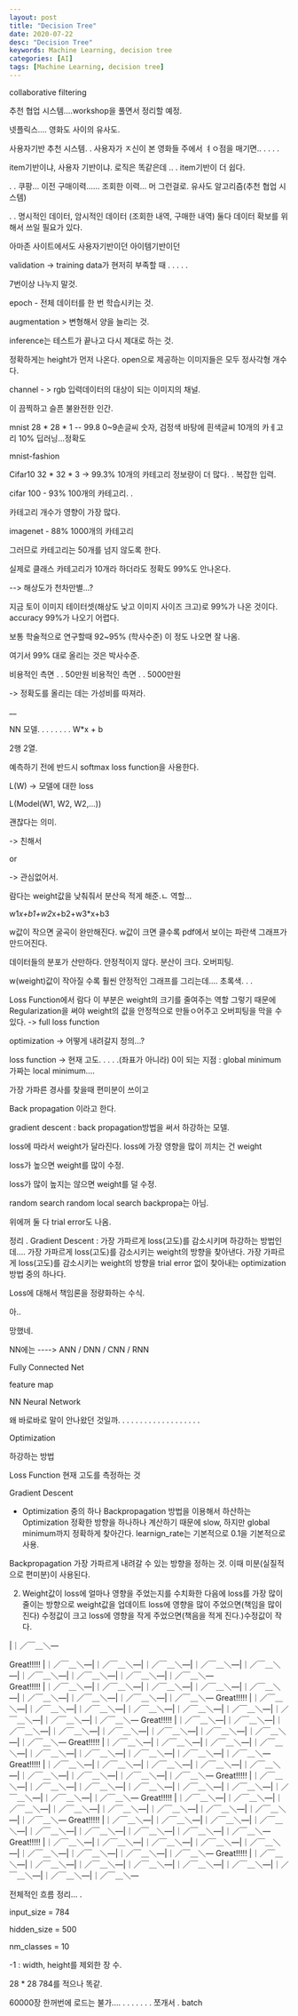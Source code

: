 ```yaml
---
layout: post
title: "Decision Tree"
date: 2020-07-22
desc: "Decision Tree"
keywords: Machine Learning, decision tree
categories: [AI]
tags: [Machine Learning, decision tree]
---
```


collaborative filtering


추천 협업 시스템....workshop을 풀면서 정리할 예정.

넷플릭스.... 영화도 사이의 유사도. 

사용자기반 추천 시스템. . 사용자가 ㅈ신이 본 영화들 주에서 ㅕㅇ점을 매기면.. . .     . .



item기반이냐, 사용자 기반이냐. 로직은 똑같은데 
..
.
item기반이 더 쉽다. 

.
.
쿠팡... 이전 구매이력...... 조회한 이력... 머 그런걸로. 유사도 알고리즘(추천 협업 시스템)

.
.
명시적인 데이터, 암시적인 데이터 (조회한 내역, 구매한 내역) 둘다 데이터 확보를 위해서 쓰일 필요가 있다. 

아마존 사이트에서도 사용자기반이던 아이템기반이던 



validation -> training data가 현저히 부족할 때 . . . . .

7번이상 나누지 말것. 

epoch - 전체 데이터를 한 번 학습시키는 것. 

augmentation > 변형해서 양을 늘리는 것. 

inference는 테스트가 끝나고 다시 제대로 하는 것. 

정확하게는 height가 먼저 나온다.  open으로 제공하는 이미지들은 모두 정사각형 개수다. 

channel - > rgb  입력데이터의 대상이 되는 이미지의 채널. 

이 끔찍하고 슬픈 불완전한 인간.

mnist 28 * 28 * 1 -- 99.8
0~9손글씨 숫자, 검정색 바탕에 흰색글씨
10개의 카ㅔ고리
10% 딥러닝...정확도

mnist-fashion

Cifar10 32 * 32 * 3 -> 99.3%
10개의 카테고리
정보량이 더 많다. . 복잡한 입력.

cifar 100 - 93% 100개의 카테고리. . 

카테고리 개수가 영향이 가장 많다.

imagenet - 88% 1000개의 카테고리


그러므로 카테고리는 50개를 넘지 않도록 한다.

실제로 클래스 카테고리가 10개라 하더라도 정확도 99%도 안나온다. 

--> 해상도가 천차만별...? 

지금 토이 이미지 테이터셋(해상도 낮고 이미지 사이즈 크고)로 99%가 나온 것이다. accuracy 99%가 나오기 어렵다.


보통 학술적으로 연구할때 92~95% (학사수준) 이 정도 나오면 잘 나옴. 

여기서 99% 대로 올리는 것은 박사수준. 

비용적인 측면 . . 50만원
비용적인 측면 . . 5000만원

-> 정확도를 올리는 데는 가성비를 따져라.

__

NN 모델. . . . . . . . W*x + b


2행 2열. 


예측하기 전에 반드시 softmax loss function을 사용한다. 

L(W) -> 모델에 대한 loss

L(Model(W1, W2, W2,...))

괜찮다는 의미. 

-> 친해서  

or

-> 관심없어서.

람다는 weight값을 낮춰줘서 분산윽 적게 해준.ㄴ 역할... 



w1*x+b1+w2*x+b2+w3*x+b3

w값이 작으면 굴곡이 완만해진다. 
w값이 크면 클수록 pdf에서 보이는 파란색 그래프가 만드어진다. 

데이터들의 분포가 산만하다. 안정적이지 않다. 분산이 크다. 오버피팅. 

w(weight)값이 작아질 수록 훨씬 안정적인 그래프를 그리는데.... 초록색. . . 

Loss Function에서 람다 이 부분은 weight의 크기를 줄여주는 역할
그렇기 때문에 Regularization을 써야 weight의 값을 안정적으로 만들ㅇ어주고 오버피팅을 막을 수 있다. -> full loss function


optimization -> 어떻게 내려갈지 정의...?

loss function  -> 현재 고도. . . . .(좌표가 아니라) 0이 되는 지점 : global minimum  가짜는 local minimum....

가장 가파른 경사를 찾을때 편미분이 쓰이고 

Back propagation 이라고 한다. 


gradient descent : back propagation방법을 써서 하강하는 모델.

loss에 따라서 weight가 달라진다.   loss에 가장 영향을 많이 끼치는 건 weight

loss가 높으면 weight를 많이 수정. 

loss가 많이 높지는 않으면 weight를 덜 수정. 

random search
random local search  backpropa는 아님. 

위에꺼 둘 다 trial error도 나옴. 



정리 . Gradient Descent : 가장 가파르게 loss(고도)를 감소시키며 하강하는 방법인데....
가장 가파르게 loss(고도)를 감소시키는 weight의 방향을 찾아낸다. 
가장 가파르게 loss(고도)를 감소시키는 weight의 방향을 trial error 없이 찾아내는 optimization방법 중의 하나다. 

Loss에 대해서 책임론을 정량화하는 수식. 

아..

망했네.



NN에는 ----> ANN / DNN / CNN / RNN

Fully Connected Net

feature map



NN Neural Network















왜 바로바로 말이 안나왔던 것일까. . . . . . . . . . . . . . . . . . .












Optimization

하강하는 방법

Loss Function
현재 고도를 측정하는 것

Gradient Descent
- Optimization 중의 하나
 Backpropagation 방법을 이용해서 하산하는 Optimization
 정확한 방향을 하나하나 계산하기 때문에 slow, 하지만 global minimum까지 정확하게 찾아간다.
 learnign_rate는 기본적으로 0.1을 기본적으로 사용. 

 Backpropagation
 가장 가파르게 내려갈 수 있는 방향을 정하는 것. 
 이때 미분(실질적으로 편미분)이 사용된다. 

2) Weight값이 loss에 얼마나 영향을 주었는지를 수치화한 다음에 
loss를 가장 많이 줄이는 방향으로 weight값을 업데이트
loss에 영향을 많이 주었으면(책임을 많이 진다) 수정값이 크고
loss에 영향을 작게 주었으면(책음을 적게 진다.)수정값이 작다.



|｜／￣＿＼―


Great!!!!! |｜／￣＿＼―|｜／￣＿＼―|｜／￣＿＼―|｜／￣＿＼―|｜／￣＿＼―|｜／￣＿＼―|｜／￣＿＼―|｜／￣＿＼―|｜／￣＿＼―                
Great!!!!! |｜／￣＿＼―|｜／￣＿＼―|｜／￣＿＼―|｜／￣＿＼―|｜／￣＿＼―|｜／￣＿＼―|｜／￣＿＼―|｜／￣＿＼―|｜／￣＿＼―
Great!!!!! |｜／￣＿＼―|｜／￣＿＼―|｜／￣＿＼―|｜／￣＿＼―|｜／￣＿＼―|｜／￣＿＼―|｜／￣＿＼―|｜／￣＿＼―|｜／￣＿＼―
Great!!!!! |｜／￣＿＼―|｜／￣＿＼―|｜／￣＿＼―|｜／￣＿＼―|｜／￣＿＼―|｜／￣＿＼―|｜／￣＿＼―|｜／￣＿＼―|｜／￣＿＼―
Great!!!!! |｜／￣＿＼―|｜／￣＿＼―|｜／￣＿＼―|｜／￣＿＼―|｜／￣＿＼―|｜／￣＿＼―|｜／￣＿＼―|｜／￣＿＼―|｜／￣＿＼―
Great!!!!! |｜／￣＿＼―|｜／￣＿＼―|｜／￣＿＼―|｜／￣＿＼―|｜／￣＿＼―|｜／￣＿＼―|｜／￣＿＼―|｜／￣＿＼―|｜／￣＿＼―
Great!!!!! |｜／￣＿＼―|｜／￣＿＼―|｜／￣＿＼―|｜／￣＿＼―|｜／￣＿＼―|｜／￣＿＼―|｜／￣＿＼―|｜／￣＿＼―|｜／￣＿＼―
Great!!!!! |｜／￣＿＼―|｜／￣＿＼―|｜／￣＿＼―|｜／￣＿＼―|｜／￣＿＼―|｜／￣＿＼―|｜／￣＿＼―|｜／￣＿＼―|｜／￣＿＼―
Great!!!!! |｜／￣＿＼―|｜／￣＿＼―|｜／￣＿＼―|｜／￣＿＼―|｜／￣＿＼―|｜／￣＿＼―|｜／￣＿＼―|｜／￣＿＼―|｜／￣＿＼―
Great!!!!! |｜／￣＿＼―|｜／￣＿＼―|｜／￣＿＼―|｜／￣＿＼―|｜／￣＿＼―|｜／￣＿＼―|｜／￣＿＼―|｜／￣＿＼―|｜／￣＿＼―
Great!!!!! |｜／￣＿＼―|｜／￣＿＼―|｜／￣＿＼―|｜／￣＿＼―|｜／￣＿＼―|｜／￣＿＼―|｜／￣＿＼―|｜／￣＿＼―|｜／￣＿＼―



전체적인 흐름 정리... . 

input_size = 784


hidden_size = 500


nm_classes = 10



-1 : width, height를 제외한 장 수. 

28 * 28  784를 적으나 똑같. 


60000장 한꺼번에 로드는 불가.... . . . . . . . 쪼개서 . batch




